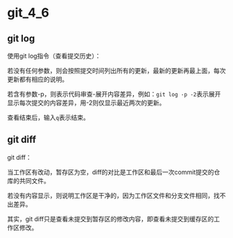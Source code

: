 # git_4_6

## git log

使用git log指令（查看提交历史）：  

若没有任何参数，则会按照提交时间列出所有的更新，最新的更新再最上面，每次更新都有相应的说明。  

若含有参数-p，则表示代码审查-展开内容差异，例如：`git log -p -2`表示展开显示每次提交的内容差异，用-2则仅显示最近两次的更新。  

查看结束后，输入`q`表示结束。

## git diff

git diff：  

当工作区有改动，暂存区为空，diff的对比是工作区和最后一次commit提交的仓库的共同文件。  

若没有内容显示，则说明工作区是干净的，因为工作区文件和分支文件相同，找不出差异。  

其实，git diff只是查看未提交到暂存区的修改内容，即查看未提交到缓存区的工作区修改。
